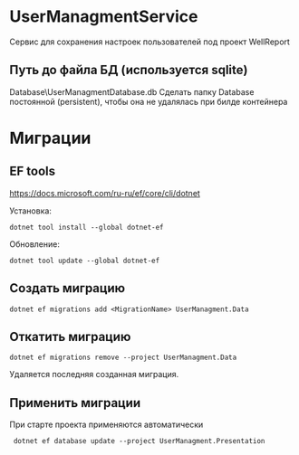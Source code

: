 # UserManagmentService

Сервис для сохранения настроек пользователей под проект WellReport

## Путь до файла БД (используется sqlite)

Database\UserManagmentDatabase.db
Сделать папку Database постоянной (persistent), чтобы она не удалялась при билде контейнера

# Миграции
## EF tools
https://docs.microsoft.com/ru-ru/ef/core/cli/dotnet

Установка:
```
dotnet tool install --global dotnet-ef
```
Обновление:
```
dotnet tool update --global dotnet-ef
```

## Создать миграцию
```
dotnet ef migrations add <MigrationName> UserManagment.Data
```
## Откатить миграцию
```
dotnet ef migrations remove --project UserManagment.Data
```
Удаляется последняя созданная миграция.

## Применить миграции
При старте проекта применяются автоматически
```
 dotnet ef database update --project UserManagment.Presentation
```
